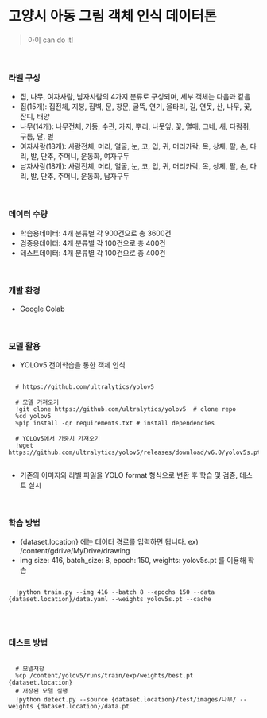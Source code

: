 # 고양시 아동 그림 객체 인식 데이터톤

> 아이 can do it!
<br/>

### 라벨 구성
  - 집, 나무, 여자사람, 남자사람의 4가지 분류로 구성되며, 세부 객체는 다음과 같음
  - 집(15개): 집전체, 지붕, 집벽, 문, 창문, 굴뚝, 연기, 울타리, 길, 연못, 산, 나무, 꽃, 잔디, 태양
  - 나무(14개): 나무전체, 기둥, 수관, 가지, 뿌리, 나뭇잎, 꽃, 열매, 그네, 새, 다람쥐, 구름, 달, 별
  - 여자사람(18개): 사람전체, 머리, 얼굴, 눈, 코, 입, 귀, 머리카락, 목, 상체, 팔, 손, 다리, 발, 단추, 주머니, 운동화, 여자구두
  - 남자사람(18개): 사람전체, 머리, 얼굴, 눈, 코, 입, 귀, 머리카락, 목, 상체, 팔, 손, 다리, 발, 단추, 주머니, 운동화, 남자구두
  
<br/>

### 데이터 수량
  - 학습용데이터: 4개 분류별 각 900건으로 총 3600건
  - 검증용데이터: 4개 분류별 각 100건으로 총 400건
  - 테스트데이터: 4개 분류별 각 100건으로 총 400건

<br/>

### 개발 환경
  - Google Colab
  
<br/>

### 모델 활용
  - YOLOv5 전이학습을 통한 객체 인식
  <pre><code>
  # https://github.com/ultralytics/yolov5
  
  # 모델 가져오기
  !git clone https://github.com/ultralytics/yolov5  # clone repo
  %cd yolov5
  %pip install -qr requirements.txt # install dependencies
  
  # YOLOv5에서 가중치 가져오기
  !wget https://github.com/ultralytics/yolov5/releases/download/v6.0/yolov5s.pt
  </code></pre>
  - 기존의 이미지와 라벨 파일을 YOLO format 형식으로 변환 후 학습 및 검증, 테스트 실시

<br/>

### 학습 방법
  - {dataset.location} 에는 데이터 경로를 입력하면 됩니다. ex) /content/gdrive/MyDrive/drawing
  - img size: 416, batch_size: 8, epoch: 150, weights: yolov5s.pt 를 이용해 학습
  <pre><code>
  !python train.py --img 416 --batch 8 --epochs 150 --data {dataset.location}/data.yaml --weights yolov5s.pt --cache
  </code></pre>

<br/>

### 테스트 방법
  <pre><code>
  # 모델저장
  %cp /content/yolov5/runs/train/exp/weights/best.pt {dataset.location}
  # 저장된 모델 실행
  !python detect.py --source {dataset.location}/test/images/나무/ --weights {dataset.location}/data.pt
  </code></pre>
<br/>
